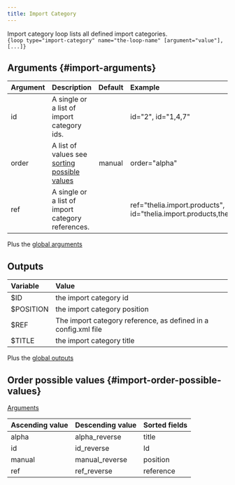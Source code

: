 ```yaml
---
title: Import Category
---
```


Import category loop lists all defined import categories.   
`{loop type="import-category" name="the-loop-name" [argument="value"], [...]}`

## Arguments {#import-arguments}

| Argument | Description                                                                   | Default | Example                                                                          |
|----------|:------------------------------------------------------------------------------|:-------:|:---------------------------------------------------------------------------------|
| id       | A single or a list of import category ids.                                    |         | id="2", id="1,4,7"                                                               |
| order    | A list of values see [sorting possible values](#import-order-possible-values) | manual  | order="alpha"                                                                    |
| ref      | A single or a list of import category references.                             |         | ref="thelia.import.products", id="thelia.import.products,thelia.import.modules"  |

Plus the [global arguments](./global_arguments)

## Outputs

| Variable  | Value                                                          |
|:----------|:---------------------------------------------------------------|
| $ID       | the import category id                                         |
| $POSITION | the import category position                                   |
| $REF      | The import category reference, as defined in a config.xml file |
| $TITLE    | the import category title                                      |

Plus the [global outputs](./global_arguments)

## Order possible values {#import-order-possible-values}
[Arguments](#import-arguments)

| Ascending value | Descending value | Sorted fields |
|-----------------|------------------|:--------------|
| alpha           | alpha_reverse    | title         |
| id              | id_reverse       | Id            |
| manual          | manual_reverse   | position      |
| ref             | ref_reverse      | reference     |
